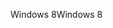 <span data-ttu-id="0bde0-101">Windows 8</span><span class="sxs-lookup"><span data-stu-id="0bde0-101">Windows 8</span></span>